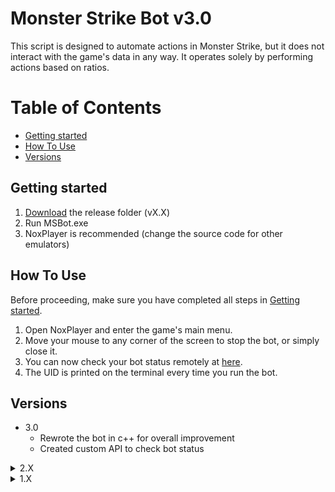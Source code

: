 # Monster Strike Bot v3.0

This script is designed to automate actions in Monster Strike, but it does not interact with the game's data in any way. It operates solely by performing actions based on ratios.

# Table of Contents
  - [Getting started](#getting-started)
  - [How To Use](#how-to-use)
  - [Versions](#versions)

## Getting started

1. [Download](https://github.com/WanDur/Monster-Strike-Bot/releases/) the release folder (vX.X)
2. Run MSBot.exe
3. NoxPlayer is recommended (change the source code for other emulators)
## How To Use

Before proceeding, make sure you have completed all steps in [Getting started](#getting-started).  
1. Open NoxPlayer and enter the game's main menu.
2. Move your mouse to any corner of the screen to stop the bot, or simply close it.
3. You can now check your bot status remotely at [here](https://msbot.pythonanywhere.com).
4. The UID is printed on the terminal every time you run the bot.

## Versions
- 3.0
  - Rewrote the bot in c++ for overall improvement
  - Created custom API to check bot status

<details><summary>2.X</summary>

- 2.5
  - Minor fixes
  - Last version of python written bot
- 2.4
  - Logging is enabled by default
  - Cleaned up the directory
- 2.3
  - Added `logging` for debug mode
- 2.2
  - Code optimization
  - Small fixes
- 2.1
  - Small fixes
  - Improved error handling
- 2.0
  - Added a new launcher
  - Python files are packed into an .exe file and can be downloaded from the release section  
</details>
  
<details><summary>1.X</summary>

- 1.9
  - 1.9.2
    - Small fixes
  - 1.9.1
    - Small fixes
    - Added another click when returning to the menu
  - 1.9.0
    - Automatically uses advanced shortcuts
- 1.8
  - Added a new launch mode and modified the launcher
- 1.7
  - Automatically checks for updates (new libraries required)
- 1.6
  - Shows total time spent
  - Faster shooting
- 1.5
  - Created a function to run the remaining code once the lag is finished
  - Added card.png for the new function
- 1.4
  - Updated for ver. 25.0
  - Uses advanced shortcuts
- 1.3
  - Added more shooting angles
  - All shoots start from the middle
  - Records time
  - Automatically detects window size and position (WindowSizeChecker.exe removed)
  - Faster shooting
- 1.2
  -  shoot faster
- 1.1
  - Added a long press feature to return to the last battle
  - Added support for two more resolutions
- 1.0
  - Initial release
</details>

